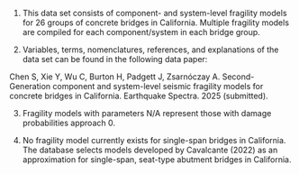 1. This data set consists of component- and system-level fragility models for 26 groups of concrete bridges in California. Multiple fragility models are compiled for each component/system in each bridge group. 

2. Variables, terms, nomenclatures, references, and explanations of the data set can be found in the following data paper: 

  Chen S, Xie Y, Wu C, Burton H, Padgett J, Zsarnóczay A. Second-Generation component and system-level seismic fragility models for concrete bridges in California. Earthquake Spectra. 2025 (submitted).

3. Fragility models with parameters N/A represent those with damage probabilities approach 0. 

4. No fragility model currently exists for single-span bridges in California. The database selects models developed by Cavalcante (2022) as an approximation for single-span, seat-type abutment bridges in California.

